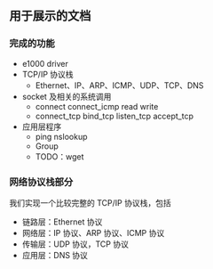 ## 用于展示的文档

### 完成的功能

- e1000 driver
- TCP/IP 协议栈
    - Ethernet、IP、ARP、ICMP、UDP、TCP、DNS
- socket 及相关的系统调用
    - connect connect_icmp read write
    - connect_tcp bind_tcp listen_tcp accept_tcp
- 应用层程序
    - ping nslookup
    - Group
    - TODO：wget

### 网络协议栈部分

我们实现一个比较完整的 TCP/IP 协议栈，包括

- 链路层：Ethernet 协议
- 网络层：IP 协议、ARP 协议、ICMP 协议
- 传输层：UDP 协议，TCP 协议
- 应用层：DNS 协议


